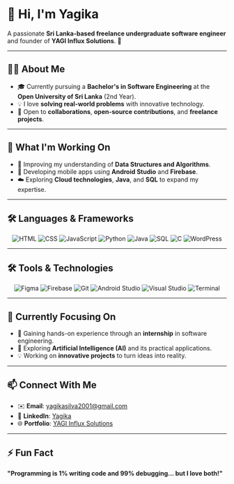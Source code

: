 # 👋 Hi, I'm **Yagika**  
A passionate **Sri Lanka-based freelance undergraduate software engineer** and founder of **YAGI Influx Solutions**. 🌟  

---

## 🧑‍💻 About Me  
- 🎓 Currently pursuing a **Bachelor's in Software Engineering** at the **Open University of Sri Lanka** (2nd Year).  
- 💡 I love **solving real-world problems** with innovative technology.  
- 🤝 Open to **collaborations**, **open-source contributions**, and **freelance projects**.  

---

## 🚀 What I'm Working On  
- 🌱 Improving my understanding of **Data Structures and Algorithms**.  
- 📱 Developing mobile apps using **Android Studio** and **Firebase**.  
- ☁️ Exploring **Cloud technologies**, **Java**, and **SQL** to expand my expertise.  

---
 
## 🛠️ Languages & Frameworks  

<div align="center">
  <img src="https://img.shields.io/badge/HTML5-E34F26?style=flat-square&logo=html5&logoColor=white" alt="HTML" />
  <img src="https://img.shields.io/badge/CSS3-1572B6?style=flat-square&logo=css3&logoColor=white" alt="CSS" />
  <img src="https://img.shields.io/badge/JavaScript-F7DF1E?style=flat-square&logo=javascript&logoColor=black" alt="JavaScript" />
  <img src="https://img.shields.io/badge/Python-3776AB?style=flat-square&logo=python&logoColor=white" alt="Python" />
  <img src="https://img.shields.io/badge/Java-007396?style=flat-square&logo=java&logoColor=white" alt="Java" />
  <img src="https://img.shields.io/badge/SQL-003B57?style=flat-square&logo=MySQL&logoColor=white" alt="SQL" />
  <img src="https://img.shields.io/badge/C-00599C?style=flat-square&logo=c&logoColor=white" alt="C" />
  <img src="https://img.shields.io/badge/WordPress-21759B?style=flat-square&logo=wordpress&logoColor=white" alt="WordPress" />
</div>

---

## 🛠️ Tools & Technologies  

<div align="center">
  <img src="https://img.shields.io/badge/Figma-F24E1E?style=flat-square&logo=figma&logoColor=white" alt="Figma" />
  <img src="https://img.shields.io/badge/Firebase-FFCA28?style=flat-square&logo=firebase&logoColor=black" alt="Firebase" />
  <img src="https://img.shields.io/badge/Git-F05032?style=flat-square&logo=git&logoColor=white" alt="Git" />
  <img src="https://img.shields.io/badge/Android_Studio-3DDC84?style=flat-square&logo=android-studio&logoColor=white" alt="Android Studio" />
  <img src="https://img.shields.io/badge/Visual_Studio-5C2D91?style=flat-square&logo=visual-studio&logoColor=white" alt="Visual Studio" />
  <img src="https://img.shields.io/badge/Terminal-000000?style=flat-square&logo=windows-terminal&logoColor=white" alt="Terminal" />
</div>

---

## 🌟 Currently Focusing On  
- 🤝 Gaining hands-on experience through an **internship** in software engineering.  
- 🤖 Exploring **Artificial Intelligence (AI)** and its practical applications.  
- 💡 Working on **innovative projects** to turn ideas into reality.  

---

## 📫 Connect With Me  

- ✉️ **Email**: [yagikasilva2001@gmail.com](mailto:yagikasilva2001@gmail.com)  
- 💼 **LinkedIn**: [Yagika](https://www.linkedin.com/in/yagika-silva-b1b6ab254)  
- 🌐 **Portfolio**: [YAGI Influx Solutions](https://yagikasilva.github.io/YAGI-Influx-Solutions/)  

---

## ⚡ Fun Fact  
**"Programming is 1% writing code and 99% debugging... but I love both!"**  
